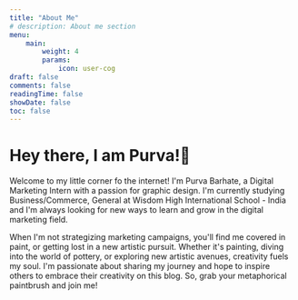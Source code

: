 ```yaml
---
title: "About Me"
# description: About me section
menu:
    main: 
        weight: 4
        params:
            icon: user-cog
draft: false
comments: false
readingTime: false
showDate: false
toc: false
---
```


# Hey there, I am Purva!👋

Welcome to my little corner fo the internet! I'm Purva Barhate, a Digital Marketing Intern with a passion for graphic design. I'm currently studying Business/Commerce, General at Wisdom High International School - India and I'm always looking for new ways to learn and grow in the digital marketing field.

When I'm not strategizing marketing campaigns, you'll find me covered in paint, or getting lost in a new artistic pursuit. Whether it's painting, diving into the world of pottery, or exploring new artistic avenues, creativity fuels my soul. I'm passionate about sharing my journey and hope to inspire others to embrace their creativity on this blog. So, grab your metaphorical paintbrush and join me!
